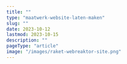 ```yaml
---
title: ""
type: "maatwerk-website-laten-maken"
slug: ""
date: 2023-10-12
lastmod: 2023-10-15
description: ""
pageType: "article"
image: "/images/raket-webreaktor-site.png"
---
```



